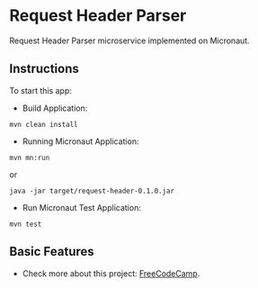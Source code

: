# Request Header Parser

Request Header Parser microservice implemented on Micronaut.

## Instructions

To start this app:

- Build Application:

```
mvn clean install
```

- Running Micronaut Application:

```
mvn mn:run
```

or

```
java -jar target/request-header-0.1.0.jar
```

- Run Micronaut Test Application:

```
mvn test
```

## Basic Features

- Check more about this project: [FreeCodeCamp](https://www.freecodecamp.org/learn/back-end-development-and-apis/back-end-development-and-apis-projects/request-header-parser-microservice).
